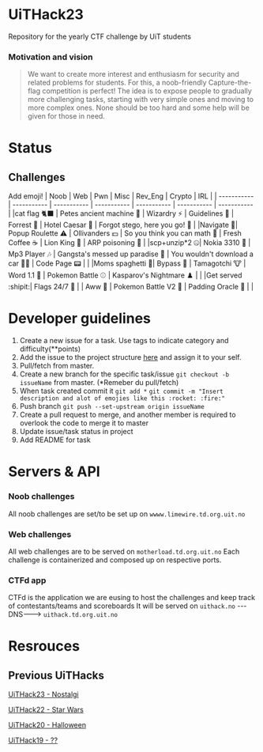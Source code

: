 # UiTHack23

Repository for the yearly CTF challenge by UiT students

### Motivation and vision

> We want to create more interest and enthusiasm for security and related problems for students. For this, a noob-friendly Capture-the-flag competition is perfect! The idea is to expose people to gradually more challenging tasks, starting with very simple ones and moving to more complex ones. None should be too hard and some help will be given for those in need.

# Status

## Challenges

Add emoji!
| Noob | Web | Pwn | Misc | Rev_Eng | Crypto | IRL |
| ----------- | ----------- | ----------- | ----------- | ----------- | ----------- | ----------- |
|cat flag 🐈‍⬛ | Petes ancient machine 🧭 | Wizardry :zap: | Guidelines :triangular_flag_on_post: | Forrest :deciduous_tree: | Hotel Caesar :hotel: | Forgot stego, here you go! :door: |
|Navigate 🧭| Popup Roulette :warning: | Ollivanders :dollar: | So you think you can math :triangular_ruler: | Fresh Coffee :coffee: | Lion King :lion: | ARP poisoning :test_tube: |
|scp+unzip\*2 🤐| Nokia 3310 :iphone: | Mp3 Player :notes: | Gangsta's messed up paradise :microphone: | You wouldn't download a car :pirate_flag: | Code Page 📟 | |
|Moms spaghetti 🍝| Bypass :passport_control: | Tamagotchi :cow: | Word 1.1 💾 | Pokemon Battle :baseball: | Kasparov's Nightmare :chess_pawn: | |
|Get served :shipit:| Flags 24/7 :flags: |  | Aww 🐾 | Pokemon Battle V2 :8ball: | Padding Oracle :crystal_ball: | |


# Developer guidelines

1. Create a new issue for a task. Use tags to indicate category and difficulty(\*\*points)
2. Add the issue to the project structure [here](https://github.com/users/Sagensagen/projects/1/views/2) and assign it to your self.
3. Pull/fetch from master.
4. Create a new branch for the specific task/issue `git checkout -b issueName` from master. (\*Remeber du pull/fetch)
5. When task created commit it `git add *` `git commit -m "Insert description and alot of emojies like this :rocket: :fire:"`
6. Push branch `git push --set-upstream origin issueName`
7. Create a pull request to merge, and another member is required to overlook the code to merge it to master
8. Update issue/task status in project
9. Add README for task

# Servers & API

### Noob challenges

All noob challenges are set/to be set up on `wwww.limewire.td.org.uit.no`

### Web challenges

All web challenges are to be served on `motherload.td.org.uit.no`
Each challenge is containerized and composed up on respective ports.

### CTFd app

CTFd is the application we are eusing to host the challenges and keep track of contestants/teams and scoreboards
It will be served on `uithack.no` ---DNS---> `uithack.td.org.uit.no`

# Resrouces

## Previous UiTHacks
[UiTHack23 - Nostalgi](https://github.com/td-org-uit-no/UiTHack23)

[UiTHack22 - Star Wars](https://github.com/td-org-uit-no/UiTHack22)

[UiTHack20 - Halloween](https://github.com/td-org-uit-no/UiTHack20)

[UiTHack19 - ??](https://github.com/td-org-uit-no/UiTHack19)
